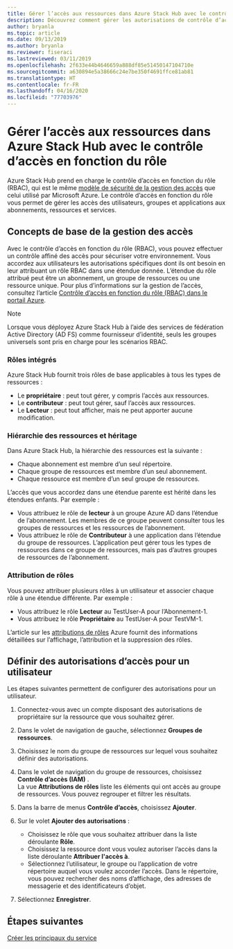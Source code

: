 ```yaml
---
title: Gérer l’accès aux ressources dans Azure Stack Hub avec le contrôle d’accès en fonction du rôle
description: Découvrez comment gérer les autorisations de contrôle d’accès en fonction du rôle (RBAC) en tant qu’administrateur ou abonné dans Azure Stack Hub.
author: bryanla
ms.topic: article
ms.date: 09/13/2019
ms.author: bryanla
ms.reviewer: fiseraci
ms.lastreviewed: 03/11/2019
ms.openlocfilehash: 2f633e44b4646659a888df85e51450147104710e
ms.sourcegitcommit: a630894e5a38666c24e7be350f4691ffce81ab81
ms.translationtype: HT
ms.contentlocale: fr-FR
ms.lasthandoff: 04/16/2020
ms.locfileid: "77703976"
---
```

# <a name="manage-access-to-resources-in-azure-stack-hub-with-role-based-access-control"></a>Gérer l’accès aux ressources dans Azure Stack Hub avec le contrôle d’accès en fonction du rôle

Azure Stack Hub prend en charge le contrôle d’accès en fonction du rôle (RBAC), qui est le même [modèle de sécurité de la gestion des accès](/azure/role-based-access-control/overview) que celui utilisé par Microsoft Azure. Le contrôle d’accès en fonction du rôle vous permet de gérer les accès des utilisateurs, groupes et applications aux abonnements, ressources et services.

## <a name="basics-of-access-management"></a>Concepts de base de la gestion des accès

Avec le contrôle d’accès en fonction du rôle (RBAC), vous pouvez effectuer un contrôle affiné des accès pour sécuriser votre environnement. Vous accordez aux utilisateurs les autorisations spécifiques dont ils ont besoin en leur attribuant un rôle RBAC dans une étendue donnée. L’étendue du rôle attribué peut être un abonnement, un groupe de ressources ou une ressource unique. Pour plus d’informations sur la gestion de l’accès, consultez l’article [Contrôle d’accès en fonction du rôle (RBAC) dans le portail Azure](/azure/role-based-access-control/overview).

> [!NOTE]
> Lorsque vous déployez Azure Stack Hub à l’aide des services de fédération Active Directory (AD FS) comme fournisseur d’identité, seuls les groupes universels sont pris en charge pour les scénarios RBAC.

### <a name="built-in-roles"></a>Rôles intégrés

Azure Stack Hub fournit trois rôles de base applicables à tous les types de ressources :

* Le **propriétaire** : peut tout gérer, y compris l’accès aux ressources.
* Le **contributeur** : peut tout gérer, sauf l’accès aux ressources.
* Le **Lecteur** : peut tout afficher, mais ne peut apporter aucune modification.

### <a name="resource-hierarchy-and-inheritance"></a>Hiérarchie des ressources et héritage

Dans Azure Stack Hub, la hiérarchie des ressources est la suivante :

* Chaque abonnement est membre d’un seul répertoire.
* Chaque groupe de ressources est membre d’un seul abonnement.
* Chaque ressource est membre d’un seul groupe de ressources.

L’accès que vous accordez dans une étendue parente est hérité dans les étendues enfants. Par exemple :

* Vous attribuez le rôle de **lecteur** à un groupe Azure AD dans l’étendue de l’abonnement. Les membres de ce groupe peuvent consulter tous les groupes de ressources et les ressources de l’abonnement.
* Vous attribuez le rôle de **Contributeur** à une application dans l’étendue du groupe de ressources. L’application peut gérer tous les types de ressources dans ce groupe de ressources, mais pas d’autres groupes de ressources de l’abonnement.

### <a name="assigning-roles"></a>Attribution de rôles

Vous pouvez attribuer plusieurs rôles à un utilisateur et associer chaque rôle à une étendue différente. Par exemple :

* Vous attribuez le rôle **Lecteur** au TestUser-A pour l’Abonnement-1.
* Vous attribuez le rôle **Propriétaire** au TestUser-A pour TestVM-1.

L’article sur les [attributions de rôles](/azure/role-based-access-control/role-assignments-portal) Azure fournit des informations détaillées sur l’affichage, l’attribution et la suppression des rôles.

## <a name="set-access-permissions-for-a-user"></a>Définir des autorisations d’accès pour un utilisateur

Les étapes suivantes permettent de configurer des autorisations pour un utilisateur.

1. Connectez-vous avec un compte disposant des autorisations de propriétaire sur la ressource que vous souhaitez gérer.
2. Dans le volet de navigation de gauche, sélectionnez **Groupes de ressources**.
3. Choisissez le nom du groupe de ressources sur lequel vous souhaitez définir des autorisations.
4. Dans le volet de navigation du groupe de ressources, choisissez **Contrôle d’accès (IAM)** .<BR> La vue **Attributions de rôles** liste les éléments qui ont accès au groupe de ressources. Vous pouvez regrouper et filtrer les résultats.
5. Dans la barre de menus **Contrôle d’accès**, choisissez **Ajouter**.
6. Sur le volet **Ajouter des autorisations** :

   * Choisissez le rôle que vous souhaitez attribuer dans la liste déroulante **Rôle**.
   * Choisissez la ressource dont vous voulez autoriser l’accès dans la liste déroulante **Attribuer l'accès à**.
   * Sélectionnez l’utilisateur, le groupe ou l’application de votre répertoire auquel vous voulez accorder l’accès. Dans le répertoire, vous pouvez rechercher des noms d’affichage, des adresses de messagerie et des identificateurs d’objet.

7. Sélectionnez **Enregistrer**.

## <a name="next-steps"></a>Étapes suivantes

[Créer les principaux du service](../operator/azure-stack-create-service-principals.md)
